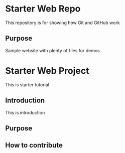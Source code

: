 # Starter Web Repo

This repository is for showing how Git and GitHub work

## Purpose

Sample website with plenty of files for demos
# Starter Web Project

This is starter tutorial

## Introduction 
This is introduction


## Purpose

## How to contribute
